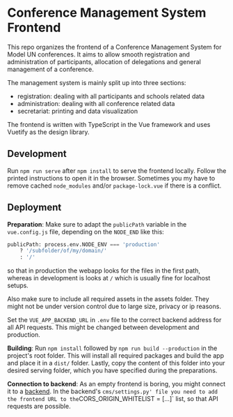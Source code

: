 # Conference Management System Frontend

This repo organizes the frontend of a Conference Management System for Model UN conferences. It aims to allow smooth registration and administration of participants, allocation of delegations and general management of a conference.

The management system is mainly split up into three sections:

- registration: dealing with all participants and schools related data
- administration: dealing with all conference related data
- secretariat: printing and data visualization

The frontend is written with TypeScript in the Vue framework and uses Vuetify as the design library.

## Development

Run `npm run serve` after `npm install` to serve the frontend locally. Follow the printed instructions to open it in the browser. Sometimes you my have to remove cached `node_modules` and/or `package-lock.vue` if there is a conflict.

## Deployment

**Preparation**: Make sure to adapt the `publicPath` variable in the `vue.config.js` file, depending on the `NODE_END` like this:

```python
publicPath: process.env.NODE_ENV === 'production'
    ? '/subfolder/of/my/domain/'
    : '/'
```

so that in production the webapp looks for the files in the first path, whereas in development is looks at `/` which is usually fine for localhost setups.

Also make sure to include all required assets in the assets folder. They might not be under version control due to large size, privacy or ip reasons.

Set the `VUE_APP_BACKEND_URL` in `.env` file to the correct backend address for all API requests. This might be changed between development and production.

**Building**:
Run `npm install` followed by `npm run build --production` in the project's root folder. This will install all required packages and build the app and place it in a `dist/` folder. Lastly, copy the content of this folder into your desired serving folder, which you have specified during the preparations.

**Connection to backend**:
As an empty frontend is boring, you might connect it to a [backend](https://github.com/model-united-nations-of-luebeck/CMS-backend). In the backend's `cms/settings.py' file you need to add the frontend URL to the`CORS_ORIGIN_WHITELIST = [...]` list, so that API requests are possible.
